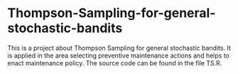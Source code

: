 # Thompson-Sampling-for-general-stochastic-bandits
This is a project about Thompson Sampling for general stochastic bandits. It is applied in the area selecting preventive maintenance actions and helps to enact maintenance policy. The source code can be found in the file TS.R.
